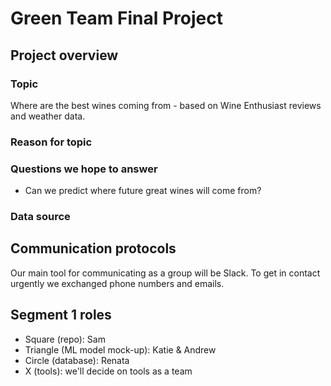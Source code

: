 # Green Team Final Project

## Project overview

### Topic
Where are the best wines coming from - based on Wine Enthusiast reviews and weather data. 

### Reason for topic


### Questions we hope to answer
- Can we predict where future great wines will come from?

### Data source

## Communication protocols
Our main tool for communicating as a group will be Slack. To get in contact urgently we exchanged phone numbers and emails.

## Segment 1 roles
- Square (repo): Sam
- Triangle (ML model mock-up): Katie & Andrew
- Circle (database): Renata
- X (tools): we'll decide on tools as a team
